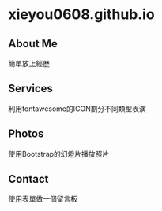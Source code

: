 # xieyou0608.github.io

## About Me
簡單放上經歷
## Services
利用fontawesome的ICON劃分不同類型表演
## Photos
使用Bootstrap的幻燈片播放照片
## Contact
使用表單做一個留言板

